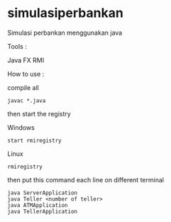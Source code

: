 # simulasiperbankan
Simulasi perbankan menggunakan java

Tools :

Java FX
RMI

How to use :

compile all

    javac *.java

then start the registry

Windows

    start rmiregistry

Linux

    rmiregistry

then put this command
each line on different terminal

    java ServerApplication
    java Teller <number of teller>
    java ATMApplication
    java TellerApplication
